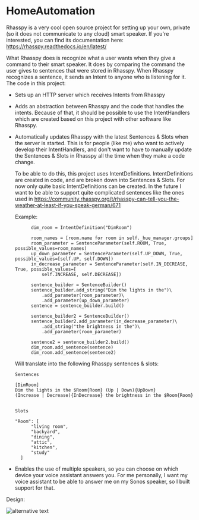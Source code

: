 # HomeAutomation

Rhasspy is a very cool open source project for setting up your own, private (so it does not communicate to any cloud) smart speaker. If you're interested, you can find its documentation here: https://rhasspy.readthedocs.io/en/latest/

What Rhasspy does is recognize what a user wants when they give a command to their smart speaker. It does by comparing the command the user gives to sentences that were stored in Rhasspy. When Rhasspy recognizes a sentence, it sends an Intent to anyone who is listening for it. The code in this project:

- Sets up an HTTP server which receives Intents from Rhasspy
- Adds an abstraction between Rhasspy and the code that handles the intents. Because of that, it should be possible to use the IntentHandlers which are created based on this project with other software like Rhasspy.
- Automatically updates Rhasspy with the latest Sentences & Slots when the server is started. This is for people (like me) who want to actively develop their IntentHandlers, and don't want to have to manually update the Sentences & Slots in Rhasspy all the time when they make a code change. 

  To be able to do this, this project uses IntentDefinitions. IntentDefinitions are created in code, and are broken down into Sentences & Slots. For now only quite basic IntentDefinitions can be created. In the future I want to be able to support quite complicated sentences like the ones used in https://community.rhasspy.org/t/rhasspy-can-tell-you-the-weather-at-least-if-you-speak-german/671
  
    
  Example:
  
  ```
        dim_room = IntentDefinition("DimRoom")

        room_names = [room.name for room in self._hue_manager.groups]
        room_parameter = SentenceParameter(self.ROOM, True, possible_values=room_names)
        up_down_parameter = SentenceParameter(self.UP_DOWN, True, possible_values=[self.UP, self.DOWN])
        in_decrease_parameter = SentenceParameter(self.IN_DECREASE, True, possible_values=[
            self.INCREASE, self.DECREASE])

        sentence_builder = SentenceBuilder()
        sentence_builder.add_string("Dim the lights in the")\
            .add_parameter(room_parameter)\
            .add_parameter(up_down_parameter)
        sentence = sentence_builder.build()

        sentence_builder2 = SentenceBuilder()
        sentence_builder2.add_parameter(in_decrease_parameter)\
            .add_string("the brightness in the")\
            .add_parameter(room_parameter)

        sentence2 = sentence_builder2.build()
        dim_room.add_sentence(sentence)
        dim_room.add_sentence(sentence2)
  ```
  
  Will translate into the following Rhasspy sentences & slots:
  
  ```
  Sentences
  
  [DimRoom]
  Dim the lights in the $Room{Room} (Up | Down){UpDown}
  (Increase | Decrease){InDecrease} the brightness in the $Room{Room}
  
  
  Slots
  
  "Room": [
        "living room",
        "backyard",
        "dining",
        "attic",
        "kitchen",
        "study"
    ]
   ```
  
- Enables the use of multiple speakers, so you can choose on which device your voice assistant answers you. For me personally, I want my voice assistant to be able to answer me on my Sonos speaker, so I built support for that.

Design:

![alternative text](http://www.plantuml.com/plantuml/proxy?cache=no&src=https://raw.githubusercontent.com/Wil-Peters/HomeAutomation/development/plantuml.txt)
